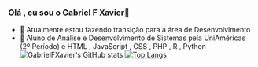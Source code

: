 ### Olá , eu sou o Gabriel F Xavier👋


- 🔭 Atualmente estou fazendo transição para a área de Desenvolvimento
- 🌱 Aluno de Análise e Desenvolvimento de Sistemas pela UniAméricas (2º Período) e  HTML , JavaScript , CSS , PHP , R , Python
![GabrielFXavier's GitHub stats](https://github-readme-stats.vercel.app/api?username=gabrielfxavier&hide=contribs,prs)
[![Top Langs](https://github-readme-stats.vercel.app/api/top-langs/?username=gabrielfxavier)](https://github.com/gabrielfxavier/github-readme-stats)

